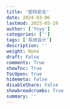 ```yaml
---
title: '密码安全'
date: 2024-03-06
lastmod: 2025-05-19
author: ['Ysyy']
categories: ['']
tags: ['系统设计']
description: ''
weight: None
draft: False
comments: True
showToc: True
TocOpen: True
hidemeta: False
disableShare: False
showbreadcrumbs: True
summary: ''
---
```

